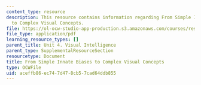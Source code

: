 ```yaml
---
content_type: resource
description: This resource contains information regarding From Simple Innate Biases
  to Complex Visual Concepts.
file: https://ol-ocw-studio-app-production.s3.amazonaws.com/courses/res-9-003-brains-minds-and-machines-summer-course-summer-2015/aceffb86ec747d478cb57cad64ddb855_MITRES_9_003SUM15_Lec4-1.pdf
file_type: application/pdf
learning_resource_types: []
parent_title: Unit 4. Visual Intelligence
parent_type: SupplementalResourceSection
resourcetype: Document
title: From Simple Innate Biases to Complex Visual Concepts
type: OCWFile
uid: aceffb86-ec74-7d47-8cb5-7cad64ddb855
---
```

